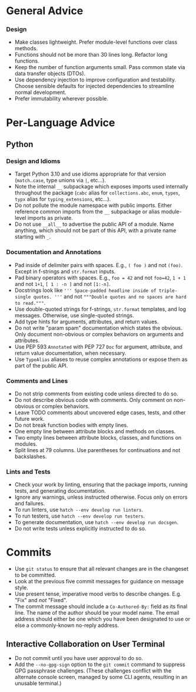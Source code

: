 # General Advice

### Design

- Make classes lightweight. Prefer module-level functions over class methods.
- Functions should not be more than 30 lines long. Refactor long functions.
- Keep the number of function arguments small. Pass common state via
  data transfer objects (DTOs).
- Use dependency injection to improve configuration and testability. Choose
  sensible defaults for injected dependencies to streamline normal development.
- Prefer immutability wherever possible.

# Per-Language Advice

## Python

### Design and Idioms

- Target Python 3.10 and use idioms appropriate for that version
  (`match`..`case`, type unions via `|`, etc...).
- Note the internal `__` subpackage which exposes imports used internally
  throughout the package (`cabc` alias for `collections.abc`, `enum`, `types`,
  `typx` alias for `typing_extensions`, etc...).
- Do not pollute the module namespace with public imports. Either reference
  common imports from the `__` subpackage or alias module-level imports as
  private.
- Do not use `__all__` to advertise the public API of a module. Name anything,
  which should not be part of this API, with a private name starting with `_`.

### Documentation and Annotations

- Pad inside of delimiter pairs with spaces. E.g., `( foo )` and not `(foo)`.
  Except in f-strings and `str.format` inputs.
- Pad binary operators with spaces. E.g., `foo = 42` and not `foo=42`, `1 + 1`
  and not `1+1`, `[ 1 : -n ]` and not `[1:-n]`.
- Docstrings look like `''' Space-padded headline inside of triple-single
  quotes. '''` and not `"""Double quotes and no spaces are hard to read."""`.
- Use double-quoted strings for f-strings, `str.format` templates, and log
  messages. Otherwise, use single-quoted strings.
- Add type hints for arguments, attributes, and return values.
- Do not write "param spam" documentation which states the obvious. Only
  document non-obvious or complex behaviors on arguments and attributes.
- Use PEP 593 `Annotated` with PEP 727 `Doc` for argument, attribute, and
  return value documentation, when necessary.
- Use `TypeAlias` aliases to reuse complex annotations or expose them as part
  of the public API.

### Comments and Lines

- Do not strip comments from existing code unless directed to do so.
- Do not describe obvious code with comments. Only comment on non-obvious or
  complex behaviors.
- Leave TODO comments about uncovered edge cases, tests, and other future work.
- Do not break function bodies with empty lines.
- One empty line between attribute blocks and methods on classes.
- Two empty lines between attribute blocks, classes, and functions on modules.
- Split lines at 79 columns. Use parentheses for continuations and not
  backslashes.

### Lints and Tests

- Check your work by linting, ensuring that the package imports, running tests,
  and generating documentation.
- Ignore any warnings, unless instructed otherwise. Focus only on errors and
  failures.
- To run linters, use `hatch --env develop run linters`.
- To run testers, use `hatch --env develop run testers`.
- To generate documentation, use `hatch --env develop run docsgen`.
- Do not write tests unless explicitly instructed to do so.

# Commits

- Use `git status` to ensure that all relevant changes are in the changeset to
  be committed.
- Look at the previous five commit messages for guidance on message style.
- Use present tense, imperative mood verbs to describe changes. E.g. "Fix" and
  *not* "Fixed".
- The commit message should include a `Co-Authored-By:` field as its final
  line. The name of the author should be your model name. The email address
  should either be one which you have been designated to use or else a
  commonly-known no-reply address.

## Interactive Collaboration on User Terminal

- Do not commit until you have user approval to do so.
- Add the `--no-gpg-sign` option to the `git commit` command to suppress GPG
  passphrase challenges. (These challenges conflict with the alternate console
  screen, managed by some CLI agents, resulting in an unusable terminal.)
